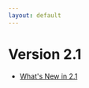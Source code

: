 ```yaml
---
layout: default
---
```

Version 2.1
===========

- [What's New in 2.1](release-notes-new-features21.html)
